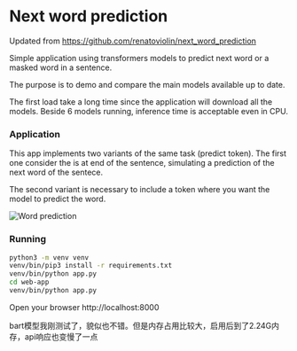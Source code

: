 # Next word prediction
Updated from https://github.com/renatoviolin/next_word_prediction

Simple application using transformers models to predict next word or a masked word in a sentence.

The purpose is to demo and compare the main models available up to date.

The first load take a long time since the application will download all the models. Beside 6 models running, inference time is acceptable even in CPU.

### Application
This app implements two variants of the same task (predict <mask> token). The first one consider the <mask> is at end of the sentence, simulating a prediction of the next word of the sentece.

The second variant is necessary to include a <mask> token where you want the model to predict the word.


![Word prediction](word_prediction.gif)

### Running 

```sh
python3 -m venv venv
venv/bin/pip3 install -r requirements.txt
venv/bin/python app.py
cd web-app
venv/bin/python app.py
```

Open your browser http://localhost:8000

bart模型我刚测试了，貌似也不错。但是内存占用比较大，启用后到了2.24G内存，api响应也变慢了一点


